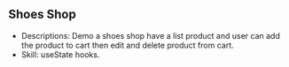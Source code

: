 ## Shoes Shop
- Descriptions: Demo a shoes shop have a list product and user can add the product to cart then edit and delete product from cart.
- Skill: useState hooks.
